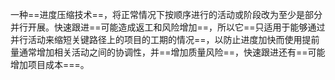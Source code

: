 一种==进度压缩技术==，将正常情况下按顺序进行的活动或阶段改为至少是部分并行开展。快速跟进==可能造成返工和风险增加==，所以它==只适用于能够通过并行活动来缩短关键路径上的项目的工期的情况==，以防止进度加快而使用提前量通常增加相关活动之间的协调性，并==增加质量风险==，快速跟进还有==可能增加项目成本===。